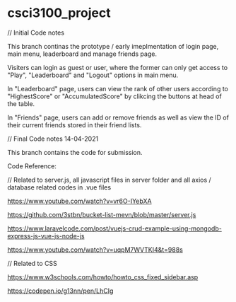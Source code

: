 # csci3100_project

// Initial Code notes

This branch continas the prototype / early imeplmentation of login page, main menu, leaderboard and manage friends page.

Visiters can login as guest or user, where the former can only get access to "Play", "Leaderboard" and "Logout" options in main menu.

In "Leaderboard" page, users can view the rank of other users according to "HighestScore" or "AccumulatedScore" by clikcing the buttons at head of the table.

In "Friends" page, users can add or remove friends as well as view the ID of their current friends stored in their friend lists.

// Final Code notes 14-04-2021

This branch contains the code for submission.



Code Reference:

// Related to server.js, all javascript files in server folder and all axios / database related codes in .vue files

https://www.youtube.com/watch?v=vr6O-IYebXA

https://github.com/3stbn/bucket-list-mevn/blob/master/server.js

https://www.laravelcode.com/post/vuejs-crud-example-using-mongodb-express-js-vue-js-node-js

https://www.youtube.com/watch?v=uqpM7WVTKI4&t=988s

// Related to CSS

https://www.w3schools.com/howto/howto_css_fixed_sidebar.asp

https://codepen.io/g13nn/pen/LhCIg

